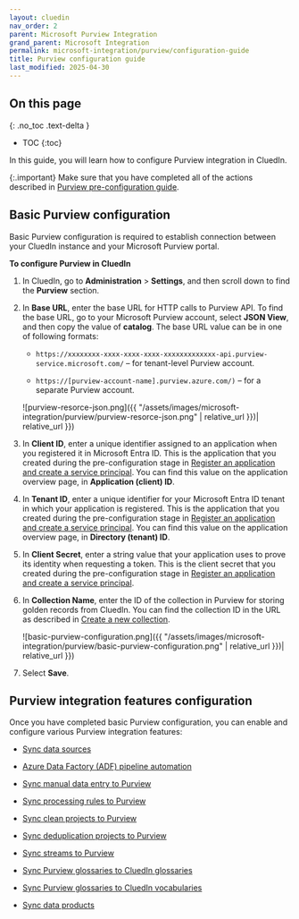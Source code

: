 ```yaml
---
layout: cluedin
nav_order: 2
parent: Microsoft Purview Integration
grand_parent: Microsoft Integration
permalink: microsoft-integration/purview/configuration-guide
title: Purview configuration guide
last_modified: 2025-04-30
---
```

## On this page
{: .no_toc .text-delta }
- TOC
{:toc}

In this guide, you will learn how to configure Purview integration in CluedIn.

{:.important}
Make sure that you have completed all of the actions described in [Purview pre-configuration guide](/microsoft-integration/purview/pre-configuration-guide).

## Basic Purview configuration

Basic Purview configuration is required to establish connection between your CluedIn instance and your Microsoft Purview portal.

**To configure Purview in CluedIn**

1. In CluedIn, go to **Administration** > **Settings**, and then scroll down to find the **Purview** section.

1. In **Base URL**, enter the base URL for HTTP calls to Purview API. To find the base URL, go to your Microsoft Purview account, select **JSON View**, and then copy the value of **catalog**. The base URL value can be in one of following formats:

    - `https://xxxxxxxx-xxxx-xxxx-xxxx-xxxxxxxxxxxxx-api.purview-service.microsoft.com/` – for tenant-level Purview account.

    - `https://[purview-account-name].purview.azure.com/)` – for a separate Purview account.

    ![purview-resorce-json.png]({{ "/assets/images/microsoft-integration/purview/purview-resorce-json.png" | relative_url }})| relative_url }})

1. In **Client ID**, enter a unique identifier assigned to an application when you registered it in Microsoft Entra ID. This is the application that you created during the pre-configuration stage in [Register an application and create a service principal](/microsoft-integration/purview/pre-configuration-guide#register-an-application-and-create-a-service-principal). You can find this value on the application overview page, in **Application (client) ID**.

1. In **Tenant ID**, enter a unique identifier for your Microsoft Entra ID tenant in which your application is registered. This is the application that you created during the pre-configuration stage in [Register an application and create a service principal](/microsoft-integration/purview/pre-configuration-guide#register-an-application-and-create-a-service-principal). You can find this value on the application overview page, in **Directory (tenant) ID**.

1. In **Client Secret**, enter a string value that your application uses to prove its identity when requesting a token. This is the client secret that you created during the pre-configuration stage in [Register an application and create a service principal](/microsoft-integration/purview/pre-configuration-guide#register-an-application-and-create-a-service-principal).

1. In **Collection Name**, enter the ID of the collection in Purview for storing golden records from CluedIn. You can find the collection ID in the URL as described in [Create a new collection](/microsoft-integration/purview/pre-configuration-guide#create-a-new-collection).

    ![basic-purview-configuration.png]({{ "/assets/images/microsoft-integration/purview/basic-purview-configuration.png" | relative_url }})| relative_url }})

1. Select **Save**.

## Purview integration features configuration

Once you have completed basic Purview configuration, you can enable and configure various Purview integration features:

- [Sync data sources](/microsoft-integration/purview/sync-data-sources)

- [Azure Data Factory (ADF) pipeline automation](/microsoft-integration/purview/adf-pipeline-automation)

- [Sync manual data entry to Purview](/microsoft-integration/purview/sync-manual-data-entry-to-purview)

- [Sync processing rules to Purview](/microsoft-integration/purview/sync-processing-rules-to-purview)

- [Sync clean projects to Purview](/microsoft-integration/purview/sync-clean-projects-to-purview)

- [Sync deduplication projects to Purview](/microsoft-integration/purview/sync-deduplication-projects-to-purview)

- [Sync streams to Purview](/microsoft-integration/purview/sync-streams-to-purview)

- [Sync Purview glossaries to CluedIn glossaries](/microsoft-integration/purview/sync-purview-glossaries-to-cluedin-glossaries)

- [Sync Purview glossaries to CluedIn vocabularies](/microsoft-integration/purview/sync-purview-glossaries-to-cluedin-vocabularies)

- [Sync data products](/microsoft-integration/purview/sync-data-products)